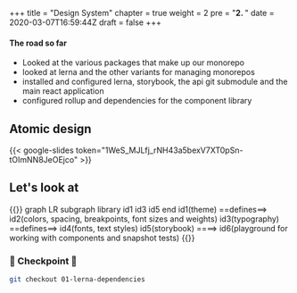 +++
title = "Design System"
chapter = true
weight = 2
pre = "<b>2. </b>"
date = 2020-03-07T16:59:44Z
draft = false
+++


#### The road so far

- Looked at the various packages that make up our monorepo
- looked at lerna and the other variants for managing monorepos
- installed and configured lerna, storybook, the api git submodule and the main react application
- configured rollup and dependencies for the component library

## Atomic design

{{< google-slides token="1WeS_MJLfj_rNH43a5bexV7XT0pSn-tOImNN8JeOEjco" >}}

## Let's look at

{{<mermaid>}}
graph LR
    subgraph library
        id1
        id3
        id5
    end
    id1(theme) ==defines==> id2(colors, spacing, breakpoints, font sizes and weights)
    id3(typography) ==defines==> id4(fonts, text styles)
    id5(storybook) ====> id6(playground for working with components and snapshot tests)
{{</mermaid>}}


### 🏁 Checkpoint 🏁

```bash
git checkout 01-lerna-dependencies
```
